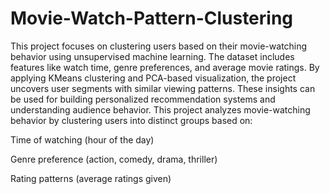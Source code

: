 # Movie-Watch-Pattern-Clustering

This project focuses on clustering users based on their movie-watching behavior using unsupervised machine learning. The dataset includes features like watch time, genre preferences, and average movie ratings. By applying KMeans clustering and PCA-based visualization, the project uncovers user segments with similar viewing patterns. These insights can be used for building personalized recommendation systems and understanding audience behavior.
This project analyzes movie-watching behavior by clustering users into distinct groups based on:

 Time of watching (hour of the day)

 Genre preference (action, comedy, drama, thriller)

 Rating patterns (average ratings given)
